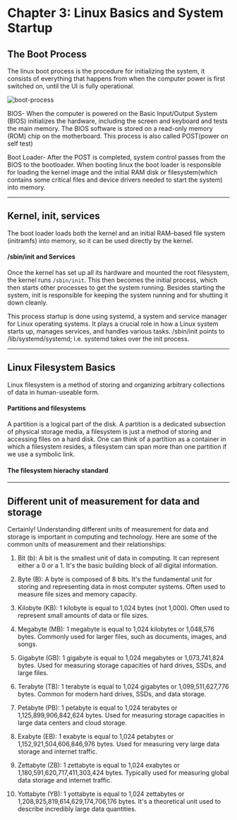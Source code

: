 # Chapter 3: Linux Basics and System Startup

## The Boot Process
The linux boot process is the procedure for initializing the system, it consists of everything that happens from when the computer power is first switched on, until the UI is fully operational.

![boot-process](img/boot-process.drawio.png)

BIOS- When the computer is powered on the Basic Input/Output System (BIOS) initializes the hardware, including the screen and keyboard
and tests the main memory. The BIOS software is stored on a read-only memory (ROM) chip on the motherboard. This process is also called POST(power on self test)

Boot Loader- After the POST is completed, system control passes from the BIOS to the bootloader. When booting linux the boot loader is responsible for loading the kernel image and the initial RAM disk or filesystem(which contains some critical files and device drivers needed to start the system) into memory.

-------
## Kernel, init, services
The boot loader loads both the kernel and an initial RAM–based file system (initramfs) into memory, so it can be used directly by the kernel.

#### /sbin/init and Services
Once the kernel has set up all its hardware and mounted the root filesystem, the kernel runs `/sbin/init`. This then becomes the initial process, which then starts other processes to get the system running. Besides starting the system, init is responsible for keeping the system running and for shutting it down cleanly.

This process startup is done using systemd, a system and service manager for Linux operating systems. It plays a crucial role in how a Linux system starts up, manages services, and handles various tasks. /sbin/init points to /lib/systemd/systemd; i.e. systemd takes over the init process.

---------
## Linux Filesystem Basics
Linux filesystem is a method of storing and organizing arbitrary collections of data in human-useable form.

#### Partitions and filesystems
A partition is a logical part of the disk. A partition is a  dedicated subsection of physical storage media, a filesystem is just a method of storing and accessing files on a hard disk. One can think of a partition as a container in which a filesystem resides, a filesystem can span more than one partition if we use a symbolic link.

#### The filesystem hierachy standard


--------
## Different unit of measurement for data and storage

Certainly! Understanding different units of measurement for data and storage is important in computing and technology. Here are some of the common units of measurement and their relationships:

1. Bit (b):
A bit is the smallest unit of data in computing.
It can represent either a 0 or a 1.
It's the basic building block of all digital information.

2. Byte (B):
A byte is composed of 8 bits.
It's the fundamental unit for storing and representing data in most computer systems.
Often used to measure file sizes and memory capacity.

3. Kilobyte (KB):
1 kilobyte is equal to 1,024 bytes (not 1,000).
Often used to represent small amounts of data or file sizes.

4. Megabyte (MB):
1 megabyte is equal to 1,024 kilobytes or 1,048,576 bytes.
Commonly used for larger files, such as documents, images, and songs.

5. Gigabyte (GB):
1 gigabyte is equal to 1,024 megabytes or 1,073,741,824 bytes.
Used for measuring storage capacities of hard drives, SSDs, and large files.

6. Terabyte (TB):
1 terabyte is equal to 1,024 gigabytes or 1,099,511,627,776 bytes.
Common for modern hard drives, SSDs, and data storage.

7. Petabyte (PB):
1 petabyte is equal to 1,024 terabytes or 1,125,899,906,842,624 bytes.
Used for measuring storage capacities in large data centers and cloud storage.

8. Exabyte (EB):
1 exabyte is equal to 1,024 petabytes or 1,152,921,504,606,846,976 bytes.
Used for measuring very large data storage and internet traffic.

9. Zettabyte (ZB):
1 zettabyte is equal to 1,024 exabytes or 1,180,591,620,717,411,303,424 bytes.
Typically used for measuring global data storage and internet traffic.

10. Yottabyte (YB):
1 yottabyte is equal to 1,024 zettabytes or 1,208,925,819,614,629,174,706,176 bytes.
It's a theoretical unit used to describe incredibly large data quantities.